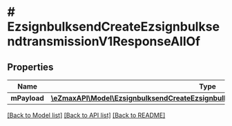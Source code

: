 # # EzsignbulksendCreateEzsignbulksendtransmissionV1ResponseAllOf

## Properties

Name | Type | Description | Notes
------------ | ------------- | ------------- | -------------
**mPayload** | [**\eZmaxAPI\Model\EzsignbulksendCreateEzsignbulksendtransmissionV1ResponseMPayload**](EzsignbulksendCreateEzsignbulksendtransmissionV1ResponseMPayload.md) |  |

[[Back to Model list]](../../README.md#models) [[Back to API list]](../../README.md#endpoints) [[Back to README]](../../README.md)
